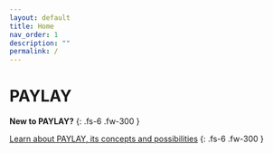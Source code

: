 ```yaml
---
layout: default
title: Home
nav_order: 1
description: ""
permalink: /
---
```


# PAYLAY

**New to PAYLAY?**
{: .fs-6 .fw-300 }

[Learn about PAYLAY, its concepts and possibilities](/getting-started)
{: .fs-6 .fw-300 }